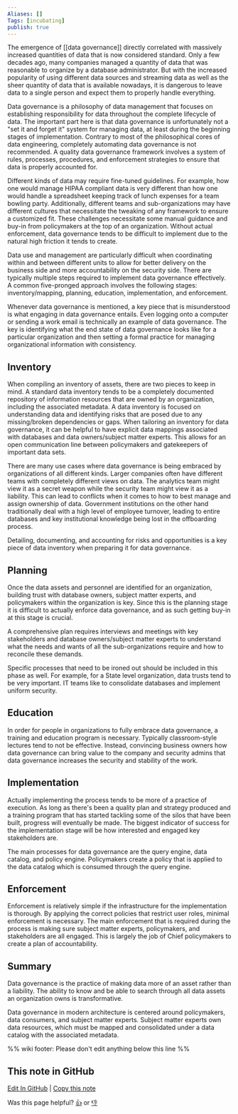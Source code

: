 ```yaml
---
Aliases: []
Tags: [incubating]
publish: true
---
```


The emergence of [[data governance]] directly correlated with massively increased quantities of data that is now considered standard. Only a few decades ago, many companies managed a quantity of data that was reasonable to organize by a database administrator. But with the increased popularity of using different data sources and streaming data as well as the sheer quantity of data that is available nowadays, it is dangerous to leave data to a single person and expect them to properly handle everything.

Data governance is a philosophy of data management that focuses on establishing responsibility for data throughout the complete lifecycle of data. The important part here is that data governance is unfortunately not a "set it and forget it" system for managing data, at least during the beginning stages of implementation. Contrary to most of the philosophical cores of data engineering, completely automating data governance is not recommended. A quality data governance framework involves a system of rules, processes, procedures, and enforcement strategies to ensure that data is properly accounted for.

Different kinds of data may require fine-tuned guidelines. For example, how one would manage HIPAA compliant data is very different than how one would handle a spreadsheet keeping track of lunch expenses for a team bowling party. Additionally, different teams and sub-organizations may have different cultures that necessitate the tweaking of any framework to ensure a customized fit. These challenges necessitate some manual guidance and buy-in from policymakers at the top of an organization. Without actual enforcement, data governance tends to be difficult to implement due to the natural high friction it tends to create.

Data use and management are particularly difficult when coordinating within and between different units to allow for better delivery on the business side and more accountability on the security side. There are typically multiple steps required to implement data governance effectively. A common five-pronged approach involves the following stages: inventory/mapping, planning, education, implementation, and enforcement.

Whenever data governance is mentioned, a key piece that is misunderstood is what engaging in data governance entails. Even logging onto a computer or sending a work email is technically an example of data governance. The key is identifying what the end state of data governance looks like for a particular organization and then setting a formal practice for managing organizational information with consistency.

## Inventory

When compiling an inventory of assets, there are two pieces to keep in mind. A standard data inventory tends to be a completely documented repository of information resources that are owned by an organization, including the associated metadata. A data inventory is focused on understanding data and identifying risks that are posed due to any missing/broken dependencies or gaps. When tailoring an inventory for data governance, it can be helpful to have explicit data mappings associated with databases and data owners/subject matter experts. This allows for an open communication line between policymakers and gatekeepers of important data sets.

There are many use cases where data governance is being embraced by organizations of all different kinds. Larger companies often have different teams with completely different views on data. The analytics team might view it as a secret weapon while the security team might view it as a liability. This can lead to conflicts when it comes to how to best manage and assign ownership of data. Government institutions on the other hand traditionally deal with a high level of employee turnover, leading to entire databases and key institutional knowledge being lost in the offboarding process.

Detailing, documenting, and accounting for risks and opportunities is a key piece of data inventory when preparing it for data governance.

## Planning

Once the data assets and personnel are identified for an organization, building trust with database owners, subject matter experts, and policymakers within the organization is key. Since this is the planning stage it is difficult to actually enforce data governance, and as such getting buy-in at this stage is crucial.

A comprehensive plan requires interviews and meetings with key stakeholders and database owners/subject matter experts to understand what the needs and wants of all the sub-organizations require and how to reconcile these demands.

Specific processes that need to be ironed out should be included in this phase as well. For example, for a State level organization, data trusts tend to be very important. IT teams like to consolidate databases and implement uniform security.

## Education

In order for people in organizations to fully embrace data governance, a training and education program is necessary. Typically classroom-style lectures tend to not be effective. Instead, convincing business owners how data governance can bring value to the company and security admins that data governance increases the security and stability of the work.

## Implementation

Actually implementing the process tends to be more of a practice of execution. As long as there's been a quality plan and strategy produced and a training program that has started tackling some of the silos that have been built, progress will eventually be made. The biggest indicator of success for the implementation stage will be how interested and engaged key stakeholders are.

The main processes for data governance are the query engine, data catalog, and policy engine. Policymakers create a policy that is applied to the data catalog which is consumed through the query engine.

## Enforcement

Enforcement is relatively simple if the infrastructure for the implementation is thorough. By applying the correct policies that restrict user roles, minimal enforcement is necessary. The main enforcement that is required during the process is making sure subject matter experts, policymakers, and stakeholders are all engaged. This is largely the job of Chief policymakers to create a plan of accountability.

## Summary

Data governance is the practice of making data more of an asset rather than a liability. The ability to know and be able to search through all data assets an organization owns is transformative.

Data governance in modern architecture is centered around policymakers, data consumers, and subject matter experts. Subject matter experts own data resources, which must be mapped and consolidated under a data catalog with the associated metadata.

%% wiki footer: Please don't edit anything below this line %%

## This note in GitHub

<span class="git-footer">[Edit In GitHub](https://github.dev/data-engineering-community/data-engineering-wiki/blob/main/Guides/Data%20Governance%20Guide.md "git-hub-edit-note") | [Copy this note](https://raw.githubusercontent.com/data-engineering-community/data-engineering-wiki/main/Guides/Data%20Governance%20Guide.md "git-hub-copy-note")</span>

<span class="git-footer">Was this page helpful?
[👍](https://tally.so/r/3jZ8D4?rating=Yes&url=https://dataengineering.wiki/Guides/Data+Governance+Guide) or [👎](https://tally.so/r/3jZ8D4?rating=No&url=https://dataengineering.wiki/Guides/Data+Governance+Guide)</span>
